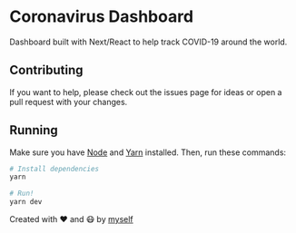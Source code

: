 # Coronavirus Dashboard

Dashboard built with Next/React to help track COVID-19 around the world.

## Contributing

If you want to help, please check out the issues page for ideas or open a pull request with your changes.

## Running

Make sure you have [Node](https://nodejs.org) and [Yarn](https://yarnpkg.com) installed. Then, run these commands:

```sh
# Install dependencies
yarn

# Run!
yarn dev
```

Created with ❤️ and 😷 by [myself](https://matheus.me)
